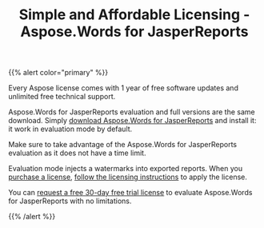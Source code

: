 ﻿---
title: Simple and Affordable Licensing - Aspose.Words for JasperReports
articleTitle: Simple and Affordable Licensing
linktitle: Simple and Affordable Licensing
description: "Aspose.Words for JasperReports evaluation and full versions are the same download."
type: docs
weight: 50
url: /jasperreports/simple-and-affordable-licensing/
---

{{% alert color="primary" %}} 

Every Aspose license comes with 1 year of free software updates and unlimited free technical support.

Aspose.Words for JasperReports evaluation and full versions are the same download. Simply [download Aspose.Words for JasperReports](https://downloads.aspose.com/words/jasperreports) and install it: it work in evaluation mode by default.

Make sure to take advantage of the Aspose.Words for JasperReports evaluation as it does not have a time limit.

Evaluation mode injects a watermarks into exported reports. When you [purchase a license](https://www.aspose.com/community/forums/aspose.purchase/220/showforum.aspx), [follow the licensing instructions](/words/jasperreports/licensing/) to apply the license.

You can [request a free 30-day free trial license](https://www.aspose.com/community/forums/aspose.purchase/220/showforum.aspx) to evaluate Aspose.Words for JasperReports with no limitations. 

{{% /alert %}}
